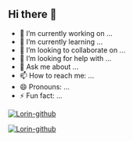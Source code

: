 ## Hi there 👋



- 🔭 I’m currently working on ...
- 🌱 I’m currently learning ...
- 👯 I’m looking to collaborate on ...
- 🤔 I’m looking for help with ...
- 💬 Ask me about ...
- 📫 How to reach me: ...
- 😄 Pronouns: ...
- ⚡ Fun fact: ...


[![Lorin-github](https://github-readme-stats.vercel.app/api?username=erick785)](https://github.com/anuraghazra/github-readme-stats)

[![Lorin-github](https://github-profile-trophy.vercel.app/?username=erick785)](https://github.com/ryo-ma/github-profile-trophy&row=2)
